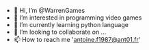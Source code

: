 - 👋 Hi, I’m @WarrenGames
- 👀 I’m interested in programming video games
- 🌱 I’m currently learning python language
- 💞️ I’m looking to collaborate on ...
- 📫 How to reach me 'antoine.f1987@ant01.fr'

<!---
WarrenGames/WarrenGames is a ✨ special ✨ repository because its `README.md` (this file) appears on your GitHub profile.
You can click the Preview link to take a look at your changes.
--->

